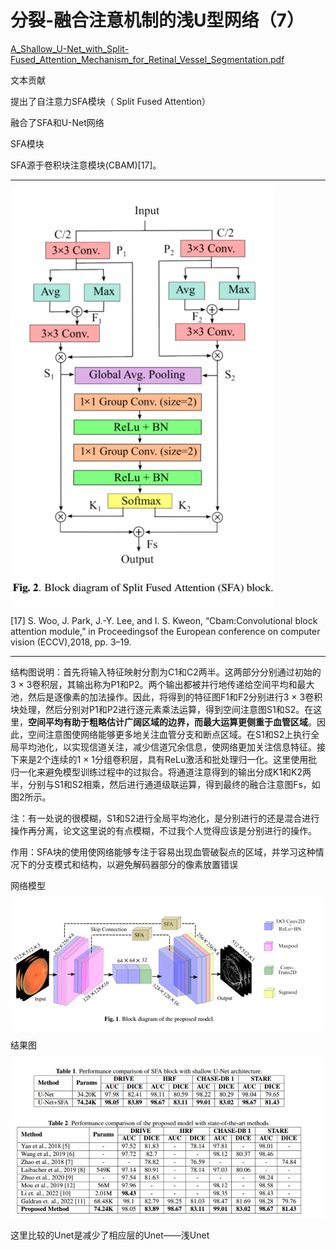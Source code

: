 # 分裂-融合注意机制的浅U型网络（7）

[A\_Shallow\_U-Net\_with\_Split-Fused\_Attention\_Mechanism\_for\_Retinal\_Vessel\_Segmentation.pdf](file/A_Shallow_U-Net_with_Split-Fused_Attention_Mechani.pdf "A_Shallow_U-Net_with_Split-Fused_Attention_Mechanism_for_Retinal_Vessel_Segmentation.pdf")

文本贡献

提出了自注意力SFA模块（ Split Fused Attention）

融合了SFA和U-Net网络

SFA模块

SFA源于卷积块注意模块(CBAM)\[17]。

***

![](image/image_9AOZtrE4B4.png)

\[17] S. Woo, J. Park, J.-Y. Lee, and I. S. Kweon, “Cbam:Convolutional block attention module,” in Proceedingsof the European conference on computer vision (ECCV),2018, pp. 3–19.

***

结构图说明：首先将输入特征映射分割为C1和C2两半。这两部分分别通过初始的3 × 3卷积层，其输出称为P1和P2。两个输出都被并行地传递给空间平均和最大池，然后是逐像素的加法操作。因此，将得到的特征图F1和F2分别进行3 × 3卷积块处理，然后分别对P1和P2进行逐元素乘法运算，得到空间注意图S1和S2。在这里，**空间平均有助于粗略估计广阔区域的边界，而最大运算更侧重于血管区域**。因此，空间注意图使网络能够更多地关注血管分支和断点区域。在S1和S2上执行全局平均池化，以实现信道关注，减少信道冗余信息，使网络更加关注信息特征。接下来是2个连续的1 × 1分组卷积层，具有ReLu激活和批处理归一化。这里使用批归一化来避免模型训练过程中的过拟合。将通道注意得到的输出分成K1和K2两半，分别与S1和S2相乘，然后进行通道级联运算，得到最终的融合注意图Fs，如图2所示。

注：有一处说的很模糊，S1和S2进行全局平均池化，是分别进行的还是混合进行操作再分离，论文这里说的有点模糊，不过我个人觉得应该是分别进行的操作。

作用：SFA块的使用使网络能够专注于容易出现血管破裂点的区域，并学习这种情况下的分支模式和结构，以避免解码器部分的像素放置错误

网络模型

![](image/image_3vpPFGqHo2.png)

结果图

![](image/image_rqrSLQA9VV.png)

这里比较的Unet是减少了相应层的Unet——浅Unet
